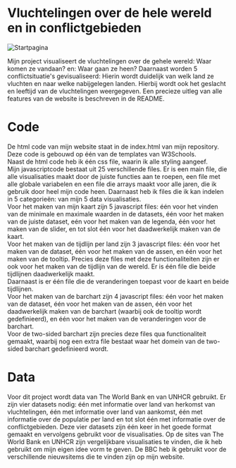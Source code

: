 # Vluchtelingen over de hele wereld en in conflictgebieden

![Startpagina](https://github.com/smeber/Programmeerproject/blob/master/doc/Startpagina.png)

Mijn project visualiseert de vluchtelingen over de gehele wereld: Waar komen ze vandaan? en: Waar gaan ze heen? 
Daarnaast worden 5 conflictsituatie's gevisualiseerd: 
Hierin wordt duidelijk van welk land ze vluchten en naar welke nabijgelegen landen. 
Hierbij wordt ook het geslacht en leeftijd van de vluchtelingen weergegeven.
Een precieze uitleg van alle features van de website is beschreven in de README.

# Code
De html code van mijn website staat in de index.html van mijn repository.
Deze code is gebouwd op één van de templates van W3Schools.<br>
Naast de html code heb ik één css file, waarin ik alle styling aangeef.<br>
Mijn javascriptcode bestaat uit 25 verschillende files.
Er is een main file, die alle visualisaties maakt door de juiste functies aan te roepen, 
een file met alle globale variabelen en een file die arrays maakt voor alle jaren,
die ik gebruik door heel mijn code heen.
Daarnaast heb ik files die ik kan indelen in 5 categorieën: van mijn 5 data visualisaties.<br>
Voor het maken van mijn kaart zijn 5 javascript files: 
één voor het vinden van de minimale en maximale waarden in de datasets,
één voor het maken van de juiste dataset,
eén voor het maken van de legenda,
één voor het maken van de slider,
en tot slot één voor het daadwerkelijk maken van de kaart.<br>
Voor het maken van de tijdlijn per land zijn 3 javascript files:
één voor het maken van de dataset,
één voor het maken van de assen,
en één voor het maken van de tooltip.
Precies deze files met deze functionaliteiten zijn er ook voor het maken van de tijdlijn van de wereld.
Er is één file die beide tijdlijnen daadwerkelijk maakt.<br>
Daarnaast is er één file die de veranderingen toepast voor de kaart en beide tijdlijnen.<br>
Voor het maken van de barchart zijn 4 javascript files:
één voor het maken van de dataset, 
één voor het maken van de assen, 
één voor het daadwerkelijk maken van de barchart (waarbij ook de tooltip wordt gedefinieerd),
en één voor het maken van de veranderingen voor de barchart.<br>
Voor de two-sided barchart zijn precies deze files qua functionaliteit gemaakt,
waarbij nog een extra file bestaat waar het domein van de two-sided barchart gedefinieerd wordt.

# Data
Voor dit project wordt data van The World Bank en van UNHCR gebruikt. 
Er zijn vier datasets nodig: één met informatie over land van herkomst van vluchtelingen, 
één met informatie over land van aankomst, 
één met informatie over de populatie per land 
en tot slot één met informatie over de conflictgebieden. 
Deze vier datasets zijn één keer in het goede format gemaakt en vervolgens gebruikt voor de visualisaties. 
Op de sites van The World Bank en UNHCR zijn vergelijkbare visualisaties te vinden, 
die ik heb gebruikt om mijn eigen idee vorm te geven. 
De BBC heb ik gebruikt voor de verschillende nieuwsitems die te vinden zijn op mijn website.
